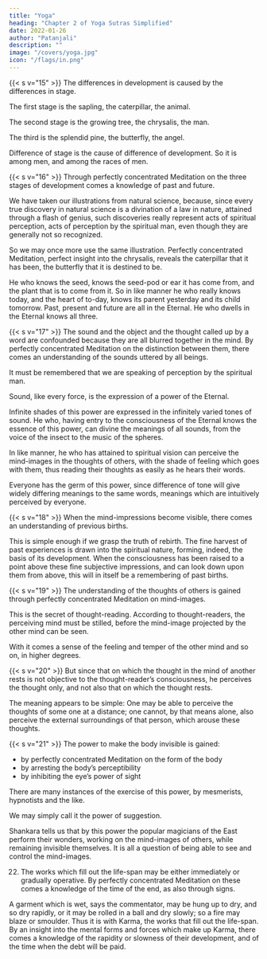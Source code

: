 ```yaml
---
title: "Yoga"
heading: "Chapter 2 of Yoga Sutras Simplified"
date: 2022-01-26
author: "Patanjali"
description: ""
image: "/covers/yoga.jpg"
icon: "/flags/in.png"
---
```





{{< s v="15" >}} The differences in development is caused by the differences in stage.

The first stage is the sapling, the caterpillar, the animal. 

The second stage is the growing tree, the chrysalis, the man. 

The third is the splendid pine, the butterfly, the angel. 

Difference of stage is the cause of difference of development. So it is among men, and among the races of men.



{{< s v="16" >}} Through perfectly concentrated Meditation on the three stages of development comes a knowledge of past and future.

We have taken our illustrations from natural science, because, since every true discovery in natural science is a divination of a law in nature, attained through a flash of genius, such discoveries really represent acts of spiritual perception, acts of perception by the spiritual man, even though they are generally not so recognized. 

So we may once more use the same illustration. Perfectly concentrated Meditation, perfect insight into the chrysalis, reveals the caterpillar that it has been, the butterfly that it is destined to be. 

He who knows the seed, knows the seed-pod or ear it has come from, and the plant that is to come from it. So in like manner he who really knows today, and the heart of to-day, knows its parent yesterday and its child tomorrow. Past, present and future are all in the Eternal. He who dwells in the Eternal knows all three.


{{< s v="17" >}} The sound and the object and the thought called up by a word are confounded because they are all blurred together in the mind. By perfectly concentrated Meditation on the distinction between them, there comes an understanding of the sounds uttered by all beings.

It must be remembered that we are speaking of perception by the spiritual man.

Sound, like every force, is the expression of a power of the Eternal. 

Infinite shades of this power are expressed in the infinitely varied tones of sound. He who, having entry to the consciousness of the Eternal knows the essence of this power, can divine the meanings of all sounds, from the voice of the insect to the music of the spheres.

In like manner, he who has attained to spiritual vision can perceive the mind-images in the thoughts of others, with the shade of feeling which goes with them, thus reading their thoughts as easily as he hears their words. 

Everyone has the germ of this power, since difference of tone will give widely differing meanings to the same words, meanings which are intuitively perceived by everyone.


{{< s v="18" >}} When the mind-impressions become visible, there comes an understanding of previous births.

This is simple enough if we grasp the truth of rebirth. The fine harvest of past experiences is drawn into the spiritual nature, forming, indeed, the basis of its development. When the consciousness has been raised to a point above these fine subjective impressions, and can look down upon them from above, this will in itself be a remembering of past births.


{{< s v="19" >}} The understanding of the thoughts of others is gained through perfectly concentrated Meditation on mind-images.

<!-- Here, for those who can profit by it,  -->

This is the secret of thought-reading. According to thought-readers, the perceiving mind must be stilled, before the mind-image projected by the other mind can be seen. 

<!-- Take the simplest case of intentional thought transference. It is the testimony of those who have done this, that  -->

With it comes a sense of the feeling and temper of the other mind and so on, in higher degrees.



{{< s v="20" >}} But since that on which the thought in the mind of another rests is not objective to the thought-reader’s consciousness, he perceives the thought only, and not also that on which the thought rests.

The meaning appears to be simple: One may be able to perceive the thoughts of some one at a distance; one cannot, by that means alone, also perceive the external surroundings of that person, which arouse these thoughts.


{{< s v="21" >}} The power to make the body invisible is gained:
- by perfectly concentrated Meditation on the form of the body
- by arresting the body’s perceptibility
- by inhibiting the eye’s power of sight

There are many instances of the exercise of this power, by mesmerists, hypnotists and the like. 

We may simply call it the power of suggestion. 

Shankara tells us that by this power the popular magicians of the East perform their wonders, working on the mind-images of others, while remaining invisible themselves. It is all a question of being able to see and control the mind-images.


22. The works which fill out the life-span may be either immediately or gradually operative. By perfectly concentrated Meditation on these comes a knowledge of the time of the end, as also through signs.

A garment which is wet, says the commentator, may be hung up to dry, and so dry rapidly, or it may be rolled in a ball and dry slowly; so a fire may blaze or smoulder. Thus it is with Karma, the works that fill out the life-span. By an insight into the mental forms and forces which make up Karma, there comes a knowledge of the rapidity or slowness of their development, and of the time when the debt will be paid.
